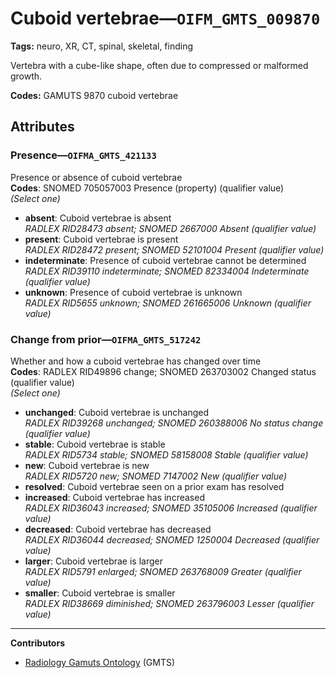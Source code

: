 # Cuboid vertebrae—`OIFM_GMTS_009870`

**Tags:** neuro, XR, CT, spinal, skeletal, finding

Vertebra with a cube-like shape, often due to compressed or malformed growth.

**Codes:** GAMUTS 9870 cuboid vertebrae

## Attributes

### Presence—`OIFMA_GMTS_421133`

Presence or absence of cuboid vertebrae  
**Codes**: SNOMED 705057003 Presence (property) (qualifier value)  
*(Select one)*

- **absent**: Cuboid vertebrae is absent  
_RADLEX RID28473 absent; SNOMED 2667000 Absent (qualifier value)_
- **present**: Cuboid vertebrae is present  
_RADLEX RID28472 present; SNOMED 52101004 Present (qualifier value)_
- **indeterminate**: Presence of cuboid vertebrae cannot be determined  
_RADLEX RID39110 indeterminate; SNOMED 82334004 Indeterminate (qualifier value)_
- **unknown**: Presence of cuboid vertebrae is unknown  
_RADLEX RID5655 unknown; SNOMED 261665006 Unknown (qualifier value)_

### Change from prior—`OIFMA_GMTS_517242`

Whether and how a cuboid vertebrae has changed over time  
**Codes**: RADLEX RID49896 change; SNOMED 263703002 Changed status (qualifier value)  
*(Select one)*

- **unchanged**: Cuboid vertebrae is unchanged  
_RADLEX RID39268 unchanged; SNOMED 260388006 No status change (qualifier value)_
- **stable**: Cuboid vertebrae is stable  
_RADLEX RID5734 stable; SNOMED 58158008 Stable (qualifier value)_
- **new**: Cuboid vertebrae is new  
_RADLEX RID5720 new; SNOMED 7147002 New (qualifier value)_
- **resolved**: Cuboid vertebrae seen on a prior exam has resolved  
- **increased**: Cuboid vertebrae has increased  
_RADLEX RID36043 increased; SNOMED 35105006 Increased (qualifier value)_
- **decreased**: Cuboid vertebrae has decreased  
_RADLEX RID36044 decreased; SNOMED 1250004 Decreased (qualifier value)_
- **larger**: Cuboid vertebrae is larger  
_RADLEX RID5791 enlarged; SNOMED 263768009 Greater (qualifier value)_
- **smaller**: Cuboid vertebrae is smaller  
_RADLEX RID38669 diminished; SNOMED 263796003 Lesser (qualifier value)_

---

**Contributors**

- [Radiology Gamuts Ontology](https://gamuts.net/) (GMTS)